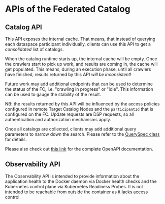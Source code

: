 # APIs of the Federated Catalog

## Catalog API

This API exposes the internal cache. That means, that instead of querying each dataspace participant individually,
clients can use this API to get a _consolidated_ list of catalogs.

When the catalog runtime starts up, the internal cache will be empty. Once the crawlers start to pick up work, and
results are coming in, the cache will get populated. This means, during an execution phase, until all crawlers have
finished, results returned by this API _will be inconsistent_!

Future work may add additional endpoints that can be used to determine the status of the FC, i.e. "crawling in progress"
or "idle". This information can be used to gauge the stability of the result.

NB: the results returned by this API will be influenced by the access policies configured in remote Target Catalog
Nodes and the `participantId` that is configured on the FC. Update requests are DSP requests, so all authentication and
authorization mechanisms apply.

Once all catalogs are collected, clients may add additional query parameters to narrow down the search. Please refer to
the [QuerySpec class](https://github.com/eclipse-edc/Connector/blob/main/spi/common/core-spi/src/main/java/org/eclipse/edc/spi/query/QuerySpec.java)
for details.

Please also check out [this link](https://eclipse-edc.github.io/FederatedCAtalog/openapi/catalog-api) for the complete
OpenAPI documentation.

## Observability API

The Observability API is intended to provide information about the application health to the Docker daemon via Docker
health checks and the Kubernetes control plane via Kubernetes Readiness Probes. It is not intended to be reachable
from outside the container as it lacks access control.